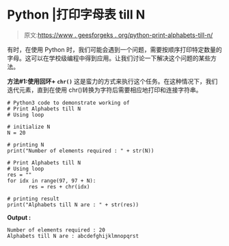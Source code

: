# Python |打印字母表 till N

> 原文:[https://www . geesforgeks . org/python-print-alphabets-till-n/](https://www.geeksforgeeks.org/python-print-alphabets-till-n/)

有时，在使用 Python 时，我们可能会遇到一个问题，需要按顺序打印特定数量的字母。这可以在学校级编程中得到应用。让我们讨论一下解决这个问题的某些方法。

**方法#1:使用回环+ `chr()`**
这是蛮力的方式来执行这个任务。在这种情况下，我们迭代元素，直到在使用 chr()转换为字符后需要相应地打印和连接字符串。

```
# Python3 code to demonstrate working of
# Print Alphabets till N
# Using loop

# initialize N 
N = 20

# printing N 
print("Number of elements required : " + str(N))

# Print Alphabets till N
# Using loop
res = ""
for idx in range(97, 97 + N):
       res = res + chr(idx) 

# printing result
print("Alphabets till N are : " + str(res))
```

**Output :**

```
Number of elements required : 20
Alphabets till N are : abcdefghijklmnopqrst

```